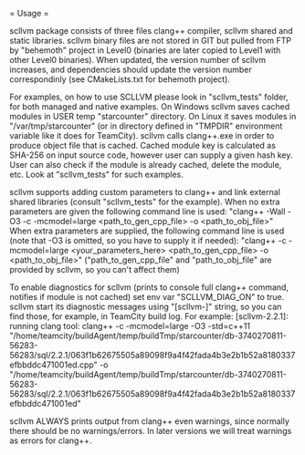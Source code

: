 = Usage =

scllvm package consists of three files clang++ compiler, scllvm shared and static libraries.
scllvm binary files are not stored in GIT but pulled from FTP by "behemoth" project in Level0 (binaries are later copied to Level1 with other Level0 binaries).
When updated, the version number of scllvm increases, and dependencies should update the version number correspondinly (see CMakeLists.txt for behemoth project).

For examples, on how to use SCLLVM please look in "scllvm_tests" folder, for both managed and native examples.
On Windows scllvm saves cached modules in USER temp "starcounter" directory.
On Linux it saves modules in "/var/tmp/starcounter" (or in directory defined in "TMPDIR" environment variable like it does for TeamCity).
scllvm calls clang++.exe in order to produce object file that is cached. Cached module key is calculated as SHA-256 on input source code, however user can
supply a given hash key. User can also check if the module is already cached, delete the module, etc. Look at "scllvm_tests" for such examples.

scllvm supports adding custom parameters to clang++ and link external shared libraries (consult "scllvm_tests" for the example).
When no extra parameters are given the following command line is used:
"clang++ -Wall -O3 -c -mcmodel=large <path_to_gen_cpp_file> -o <path_to_obj_file>"
When extra parameters are supplied, the following command line is used (note that -O3 is omitted, so you have to supply it if needed):
"clang++ -c -mcmodel=large <your_parameters_here> <path_to_gen_cpp_file> -o <path_to_obj_file>"
("path_to_gen_cpp_file" and "path_to_obj_file" are provided by scllvm, so you can't affect them)

To enable diagnostics for scllvm (prints to console full clang++ command, notifies if module is not cached) set env var "SCLLVM_DIAG_ON" to true.
scllvm start its diagnostic messages using "[scllvm-<version>]" string, so you can find those, for example, in TeamCity build log.
For example:
[scllvm-2.2.1]: running clang tool: clang++ -c -mcmodel=large -O3 -std=c++11 "/home/teamcity/buildAgent/temp/buildTmp/starcounter/db-3740270811-56283-56283/sql/2.2.1/063f1b62675505a89098f9a4f42fada4b3e2b1b52a8180337efbbddc471001ed.cpp" -o "/home/teamcity/buildAgent/temp/buildTmp/starcounter/db-3740270811-56283-56283/sql/2.2.1/063f1b62675505a89098f9a4f42fada4b3e2b1b52a8180337efbbddc471001ed"


scllvm ALWAYS prints output from clang++ even warnings, since normally there should be no warnings/errors. In later versions we will treat warnings as errors for clang++.